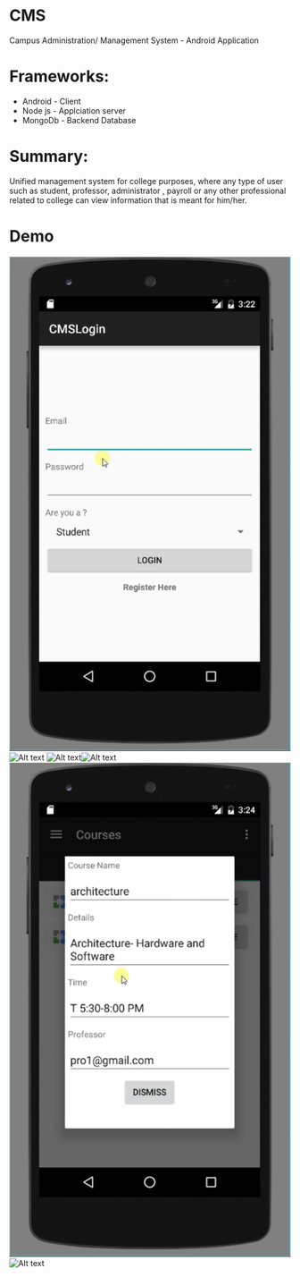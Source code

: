 # CMS
Campus Administration/ Management System - Android Application

# Frameworks:
* Android - Client
* Node js - Applciation server
* MongoDb - Backend Database

# Summary:
Unified management system for college purposes, where any type of user such as student, professor, administrator , payroll or any other professional related to college can view information that is meant for him/her.

# Demo
![Alt text](/artifacts/images/LoginStudent.gif)![Alt text](/artifacts/images/StudentLogin2.gif)
![Alt text](/artifacts/images/Course.gif)![Alt text](/artifacts/images/Professor1.gif)
![Alt text](/artifacts/images/ProfessorCourse.gif)![Alt text](/artifacts/images/ProfessorFinal.gif)


